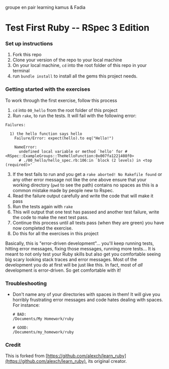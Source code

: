 groupe en pair learning kamus & Fadia

Test First Ruby -- RSpec 3 Edition
==========

### Set up instructions

1. Fork this repo
2. Clone your version of the repo to your local machine
3. On your local machine, `cd` into the root folder of this repo in your terminal
4. run `bundle install` to install all the gems this project needs.

### Getting started with the exercises

To work through the first exercise, follow this process

1. `cd` into `00_hello` from the root folder of this project
2. Run `rake`, to run the tests. It will fail with the following error:
  ```
  Failures:

    1) the hello function says hello
      Failure/Error: expect(hello).to eq("Hello!")

      NameError:
        undefined local variable or method `hello' for #<RSpec::ExampleGroups::TheHelloFunction:0x007fa1221408f0>
        # ./00_hello/hello_spec.rb:106:in `block (2 levels) in <top (required)>'
  ```
3. If the test fails to run and you get a `rake aborted! No Rakefile found` or any other error message not like the one above ensure that your working directory (`pwd` to see the path) contains no spaces as this is a common mistake made by people new to Rspec.
3. Read the failure output carefully and write the code that will make it pass
4. Run the tests again with `rake`
5. This will output that one test has passed and another test failure, write the code to make the next test pass.
4. Continue this process until all tests pass (when they are green) you have now completed the exercise.
5. Do this for all the exercises in this project


Basically, this is "error-driven development"... you'll keep running tests, hitting error messages, fixing those messages, running more tests...  It is meant to not only test your Ruby skills but also get you comfortable seeing big scary looking stack traces and error messages.  Most of the development you do at first will be just like this.  In fact, most of *all* development is error-driven.  So get comfortable with it!

### Troubleshooting

* Don't name any of your directories with spaces in them! It will give you horribly frustrating error messages and code hates dealing with spaces.  For instance:

  ```language-bash
  # BAD:
  /Documents/My Homework/ruby

  # GOOD:
  /Documents/my_homework/ruby
  ```


### Credit

This is forked from [https://github.com/alexch/learn_ruby](https://github.com/alexch/learn_ruby), its original creator.
